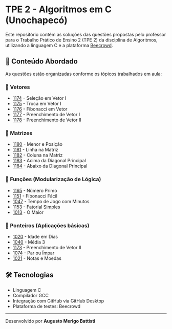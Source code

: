 # TPE 2 - Algoritmos em C (Unochapecó)

Este repositório contém as soluções das questões propostas pelo professor para o Trabalho Prático de Ensino 2 (TPE 2) da disciplina de Algoritmos, utilizando a linguagem C e a plataforma [Beecrowd](https://www.beecrowd.com.br/).

## 🧠 Conteúdo Abordado

As questões estão organizadas conforme os tópicos trabalhados em aula:

### 🔢 Vetores
- [1174](https://www.beecrowd.com.br/judge/pt/problems/view/1174) - Seleção em Vetor I  
- [1175](https://www.beecrowd.com.br/judge/pt/problems/view/1175) - Troca em Vetor I  
- [1176](https://www.beecrowd.com.br/judge/pt/problems/view/1176) - Fibonacci em Vetor  
- [1177](https://www.beecrowd.com.br/judge/pt/problems/view/1177) - Preenchimento de Vetor I  
- [1178](https://www.beecrowd.com.br/judge/pt/problems/view/1178) - Preenchimento de Vetor II  

### 🧮 Matrizes
- [1180](https://www.beecrowd.com.br/judge/pt/problems/view/1180) - Menor e Posição  
- [1181](https://www.beecrowd.com.br/judge/pt/problems/view/1181) - Linha na Matriz  
- [1182](https://www.beecrowd.com.br/judge/pt/problems/view/1182) - Coluna na Matriz  
- [1183](https://www.beecrowd.com.br/judge/pt/problems/view/1183) - Acima da Diagonal Principal  
- [1184](https://www.beecrowd.com.br/judge/pt/problems/view/1184) - Abaixo da Diagonal Principal  

### 🧩 Funções (Modularização de Lógica)
- [1165](https://www.beecrowd.com.br/judge/pt/problems/view/1165) - Número Primo  
- [1151](https://www.beecrowd.com.br/judge/pt/problems/view/1151) - Fibonacci Fácil  
- [1047](https://www.beecrowd.com.br/judge/pt/problems/view/1047) - Tempo de Jogo com Minutos  
- [1153](https://www.beecrowd.com.br/judge/pt/problems/view/1153) - Fatorial Simples  
- [1013](https://www.beecrowd.com.br/judge/pt/problems/view/1013) - O Maior  

### 📌 Ponteiros (Aplicações básicas)
- [1020](https://www.beecrowd.com.br/judge/pt/problems/view/1020) - Idade em Dias  
- [1040](https://www.beecrowd.com.br/judge/pt/problems/view/1040) - Média 3  
- [1173](https://www.beecrowd.com.br/judge/pt/problems/view/1173) - Preenchimento de Vetor II  
- [1074](https://www.beecrowd.com.br/judge/pt/problems/view/1074) - Par ou Ímpar  
- [1021](https://www.beecrowd.com.br/judge/pt/problems/view/1021) - Notas e Moedas  

## 🛠️ Tecnologias

- Linguagem C
- Compilador GCC
- Integração com GitHub via GitHub Desktop
- Plataforma de testes: Beecrowd

---

Desenvolvido por **Augusto Merigo Battisti** 

